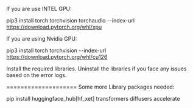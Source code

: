 If you are use INTEL GPU:

pip3 install torch torchvision torchaudio --index-url https://download.pytorch.org/whl/xpu

If you are using Nvidia GPU:

pip3 install torch torchvision --index-url https://download.pytorch.org/whl/cu126

Install the required libraries. Uninstall the libraries if you face any issues based on the error logs.


====================
Some more Library packages needed:

pip install huggingface_hub[hf_xet] transformers diffusers accelerate
